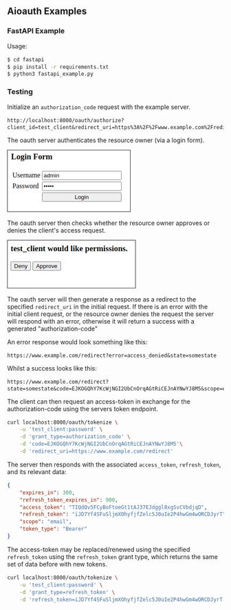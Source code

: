 ## Aioauth Examples

### FastAPI Example

Usage:

```bash
$ cd fastapi
$ pip install -r requirements.txt
$ python3 fastapi_example.py
```

### Testing

Initialize an `authorization_code` request with the example server.

```
http://localhost:8000/oauth/authorize?client_id=test_client&redirect_uri=https%3A%2F%2Fwww.example.com%2Fredirect&response_type=code&state=somestate&scope=email
```

The oauth server authenticates the resource owner (via a login form).

![login-form](./screenshots/login-form.png)

The oauth server then checks whether the resource owner approves or
denies the client's access request.

![login-form](./screenshots/approve-form.png)

The oauth server will then generate a response as a redirect to the
specified `redirect_uri` in the initial request. If there is an error
with the initial client request, or the resource owner denies the
request the server will respond with an error, otherwise it will
return a success with a generated "authorization-code"

An error response would look something like this:

```
https://www.example.com/redirect?error=access_denied&state=somestate
```

Whilst a success looks like this:

```
https://www.example.com/redirect?state=somestate&code=EJKOGQhY7KcWjNGI2UbCnOrqAGtRiCEJnAYNwYJ8M5&scope=email
```

The client can then request an access-token in exchange for the
authorization-code using the servers token endpoint.

```bash
curl localhost:8000/oauth/tokenize \
    -u 'test_client:password' \
    -d 'grant_type=authorization_code' \
    -d 'code=EJKOGQhY7KcWjNGI2UbCnOrqAGtRiCEJnAYNwYJ8M5'\
    -d 'redirect_uri=https://www.example.com/redirect'
```

The server then responds with the associated `access_token`, `refresh_token`,
and its relevant data:

```json
{
    "expires_in": 300,
    "refresh_token_expires_in": 900,
    "access_token": "TIQdQv5FCyBoFtoeGt1tAJ37EJdggl8xgSvCVbdjqD",
    "refresh_token": "iJD7Yf4SFuSljmXOhyfjfZelc5J0uIe2P4hwGm4wORCDJyrT",
    "scope": "email",
    "token_type": "Bearer"
}
```

The access-token may be replaced/renewed using the specified `refresh_token`
using the `refresh_token` grant type, which returns the same set of data
before with new tokens.

```bash
curl localhost:8000/oauth/tokenize \
    -u 'test_client:password' \
    -d 'grant_type=refresh_token' \
    -d 'refresh_token=iJD7Yf4SFuSljmXOhyfjfZelc5J0uIe2P4hwGm4wORCDJyrT'
```
